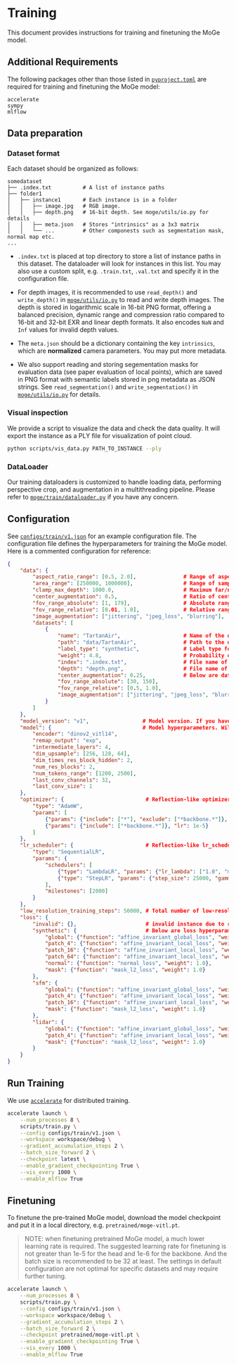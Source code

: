 
# Training 

This document provides instructions for training and finetuning the MoGe model.

## Additional Requirements

The following packages other than those listed in [`pyproject.toml`](../pyproject.toml) are required for training and finetuning the MoGe model:

```
accelerate
sympy
mlflow
```

## Data preparation

### Dataset format

Each dataset should be organized as follows:

```
somedataset
├── .index.txt          # A list of instance paths
├── folder1 
│   ├── instance1       # Each instance is in a folder
│   │   ├── image.jpg   # RGB image.
│   │   ├── depth.png   # 16-bit depth. See moge/utils/io.py for details
│   │   ├── meta.json   # Stores "intrinsics" as a 3x3 matrix
│   │   └── ...         # Other componests such as segmentation mask, normal map etc.
...
```

* `.index.txt` is placed at top directory to store a list of instance paths in this dataset. The dataloader will look for instances in this list. You may also use a custom split, e.g. `.train.txt`, `.val.txt` and specify it in the configuration file.

* For depth images, it is recommended to use `read_depth()` and `write_depth()` in [`moge/utils/io.py`](../moge/utils/io.py) to read and write depth images. The depth is stored in logarithmic scale in 16-bit PNG format, offering a balanced precision, dynamic range and compression ratio compared to 16-bit and 32-bit EXR and linear depth formats. It also encodes `NaN` and `Inf` values for invalid depth values.

* The `meta.json` should be a dictionary containing the key `intrinsics`, which are **normalized** camera parameters. You may put more metadata.

* We also support reading and storing segementation masks for evaluation data (see paper evaluation of local points), which are saved in PNG format with semantic labels stored in png metadata as JSON strings. See `read_segmentation()` and `write_segmentation()` in [`moge/utils/io.py`](../moge/utils/io.py) for details.


### Visual inspection

We provide a script to visualize the data and check the data quality. It will export the instance as a PLY file for visualization of point cloud.

```bash
python scripts/vis_data.py PATH_TO_INSTANCE --ply 
```

### DataLoader

Our training dataloaders is customized to handle loading data, performing perspective crop, and augmentation in a multithreading pipeline. Please refer to [`moge/train/dataloader.py`](../moge/train/dataloader.py) if you have any concern.


## Configuration

See [`configs/train/v1.json`](../configs/train/v1.json) for an example configuration file. The configuration file defines the hyperparameters for training the MoGe model. 
Here is a commented configuration for reference:

```json
{
    "data": {
        "aspect_ratio_range": [0.5, 2.0],               # Range of aspect ratio of sampled images
        "area_range": [250000, 1000000],                # Range of sampled image area in pixels
        "clamp_max_depth": 1000.0,                      # Maximum far/near
        "center_augmentation": 0.5,                     # Ratio of center crop augmentation
        "fov_range_absolute": [1, 179],                 # Absolute range of FOV in degrees
        "fov_range_relative": [0.01, 1.0],              # Relative range of FOV to the original FOV
        "image_augmentation": ["jittering", "jpeg_loss", "blurring"],       # List of image augmentation techniques
        "datasets": [ 
            {
                "name": "TartanAir",                    # Name of the dataset. Name it as you like.
                "path": "data/TartanAir",               # Path to the dataset
                "label_type": "synthetic",              # Label type for this dataset. Losses will be applied accordingly. see "loss" config
                "weight": 4.8,                          # Probability of sampling this dataset
                "index": ".index.txt",                  # File name of the index file.  Default .index.txt
                "depth": "depth.png",                   # File name of depth images. Default depth.png
                "center_augmentation": 0.25,            # Below are dataset-specific hyperparameters. Overriding the global ones above.
                "fov_range_absolute": [30, 150],
                "fov_range_relative": [0.5, 1.0],
                "image_augmentation": ["jittering", "jpeg_loss", "blurring", "shot_noise"]
            }
        ]
    },
    "model_version": "v1",                 # Model version. If you have multiple model variants, you can use this to switch between them.
    "model": {                             # Model hyperparameters. Will be passed to Model __init__() as kwargs.
        "encoder": "dinov2_vitl14",
        "remap_output": "exp",
        "intermediate_layers": 4,
        "dim_upsample": [256, 128, 64],
        "dim_times_res_block_hidden": 2,
        "num_res_blocks": 2,
        "num_tokens_range": [1200, 2500],
        "last_conv_channels": 32,
        "last_conv_size": 1
    },
    "optimizer": {                          # Reflection-like optimizer configurations. See moge.train.utils.py build_optimizer() for details.
        "type": "AdamW",
        "params": [
            {"params": {"include": ["*"], "exclude": ["*backbone.*"]}, "lr": 1e-4},
            {"params": {"include": ["*backbone.*"]}, "lr": 1e-5}
        ]
    },
    "lr_scheduler": {                       # Reflection-like lr_scheduler configurations. See moge.train.utils.py build_lr_scheduler() for details.
        "type": "SequentialLR",
        "params": {
            "schedulers": [
                {"type": "LambdaLR", "params": {"lr_lambda": ["1.0", "max(0.0, min(1.0, (epoch - 1000) / 1000))"]}},
                {"type": "StepLR", "params": {"step_size": 25000, "gamma": 0.5}}
            ],
            "milestones": [2000]
        }
    },
    "low_resolution_training_steps": 50000, # Total number of low-resolution training steps. It makes the early stage training faster. Later stage training on varying size images will be slower.
    "loss": {
        "invalid": {},                      # invalid instance due to runtime error when loading data
        "synthetic": {                      # Below are loss hyperparameters
            "global": {"function": "affine_invariant_global_loss", "weight": 1.0, "params": {"align_resolution": 32}},
            "patch_4": {"function": "affine_invariant_local_loss", "weight": 1.0, "params": {"level": 4, "align_resolution": 16, "num_patches": 16}},
            "patch_16": {"function": "affine_invariant_local_loss", "weight": 1.0, "params": {"level": 16, "align_resolution": 8, "num_patches": 256}},
            "patch_64": {"function": "affine_invariant_local_loss", "weight": 1.0, "params": {"level": 64, "align_resolution": 4, "num_patches": 4096}},
            "normal": {"function": "normal_loss", "weight": 1.0},
            "mask": {"function": "mask_l2_loss", "weight": 1.0}
        },
        "sfm": {
            "global": {"function": "affine_invariant_global_loss", "weight": 1.0, "params": {"align_resolution": 32}},
            "patch_4": {"function": "affine_invariant_local_loss", "weight": 1.0, "params": {"level": 4, "align_resolution": 16, "num_patches": 16}},
            "patch_16": {"function": "affine_invariant_local_loss", "weight": 1.0, "params": {"level": 16, "align_resolution": 8, "num_patches": 256}},
            "mask": {"function": "mask_l2_loss", "weight": 1.0}
        },
        "lidar": {
            "global": {"function": "affine_invariant_global_loss", "weight": 1.0, "params": {"align_resolution": 32}},
            "patch_4": {"function": "affine_invariant_local_loss", "weight": 1.0, "params": {"level": 4, "align_resolution": 16, "num_patches": 16}},
            "mask": {"function": "mask_l2_loss", "weight": 1.0}
        }
    }
}
```

## Run Training 

We use [`accelerate`](https://github.com/huggingface/accelerate) for distributed training. 


```bash
accelerate launch \
    --num_processes 8 \
    scripts/train.py \
    --config configs/train/v1.json \
    --workspace workspace/debug \
    --gradient_accumulation_steps 2 \
    --batch_size_forward 2 \
    --checkpoint latest \
    --enable_gradient_checkpointing True \
    --vis_every 1000 \
    --enable_mlflow True
```


## Finetuning

To finetune the pre-trained MoGe model, download the model checkpoint and put it in a local directory, e.g. `pretrained/moge-vitl.pt`.

> NOTE: when finetuning pretrained MoGe model, a much lower learning rate is required. 
The suggested learning rate for finetuning is not greater than 1e-5 for the head and 1e-6 for the backbone. 
And the batch size is recommended to be 32 at least. 
The settings in default configuration are not optimal for specific datasets and may require further tuning.

```bash
accelerate launch \
    --num_processes 8 \
    scripts/train.py \
    --config configs/train/v1.json \
    --workspace workspace/debug \
    --gradient_accumulation_steps 2 \
    --batch_size_forward 2 \
    --checkpoint pretrained/moge-vitl.pt \
    --enable_gradient_checkpointing True \
    --vis_every 1000 \
    --enable_mlflow True
```
